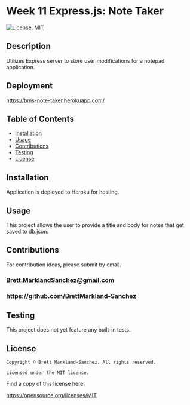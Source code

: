   # Week 11 Express.js: Note Taker
  [![License: MIT](https://img.shields.io/badge/License-MIT-yellow.svg)](https://opensource.org/licenses/MIT)
  ## Description
  Utilizes Express server to store user modifications for a notepad application.
  ## Deployment
  https://bms-note-taker.herokuapp.com/
  ## Table of Contents
  - [Installation](#installation)
  - [Usage](#usage)
  - [Contributions](#contributions)
  - [Testing](#testing)
  - [License](#license)
  ## Installation
  Application is deployed to Heroku for hosting.
  ## Usage
  This project allows the user to provide a title and body for notes that get saved to db.json.
  ## Contributions
  For contribution ideas, please submit by email.
  ### Brett.MarklandSanchez@gmail.com
  ### https://github.com/BrettMarkland-Sanchez
  ## Testing
  This project does not yet feature any built-in tests.
  ## License
  
    Copyright © Brett Markland-Sanchez. All rights reserved.

    Licensed under the MIT license.

      

  Find a copy of this license here:

  https://opensource.org/licenses/MIT
  
